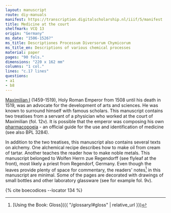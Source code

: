 ```yaml
---
layout: manuscript
route: diy-manuals
manifest: https://transcription.digitalscholarship.nl/iiif/5/manifest
title: Medicine at the court
shelfmark: VCQ 13
origin: "Germany"
ms_date: "1506-1526?"
ms_title: Descriptiones Processum Diversorum Chymicorum
ms_title_en: Descriptions of various chemical processes
material: paper
pages: "90 fols."
dimensions: "220 x 162 mm"
columns: "1 col."
lines: "c.17 lines"
questions:
- a1
- b8
---
```


[Maximilian
I](https://en.wikipedia.org/wiki/Maximilian_I,_Holy_Roman_Emperor)
(1459-1519), Holy Roman Emperor from 1508 until his death in 1519, was
an advocate for the development of arts and sciences. He was known to
surround himself with famous scholars. This manuscript contains two
treatises from a servant of a physician who worked at the court of
Maximilian (fol. 12v). It is possible that the emperor was composing his
own [pharmacopoeia](https://en.wikipedia.org/wiki/Pharmacopoeia) - an
official guide for the use and identification of medicine (see also BPL
3284).

In addition to the two treatises, this manuscript also contains several
texts on alchemy. One alchemical recipe describes how to make oil from
cream of tartar. Another teaches the reader how to make noble metals.
This manuscript belonged to Wolfen Herrn zue Regendorff (see flyleaf at
the front), most likely a priest from Regendorf, Germany. Even though
the leaves provide plenty of space for commentary, the readers' notes[^1]
in this manuscript are minimal. Some of the pages are decorated with
drawings of small bottles and other laboratory glassware (see for
example fol. 9v).

[^1]: [Using the Book: Gloss]({{ "/glossary/#gloss" | relative_url }})

{% cite boecodices --locator 134 %}